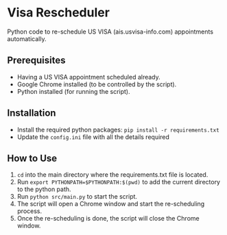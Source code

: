 # Visa Rescheduler
Python code to re-schedule US VISA (ais.usvisa-info.com) appointments automatically.

## Prerequisites
- Having a US VISA appointment scheduled already.
- Google Chrome installed (to be controlled by the script).
- Python installed (for running the script).

## Installation
- Install the required python packages: `pip install -r requirements.txt`
- Update the `config.ini` file with all the details required

## How to Use
1. `cd` into the main directory where the requirements.txt file is located.
2. Run `export PYTHONPATH=$PYTHONPATH:$(pwd)` to add the current directory to the python path.
3. Run `python src/main.py` to start the script.
4. The script will open a Chrome window and start the re-scheduling process.
5. Once the re-scheduling is done, the script will close the Chrome window.
